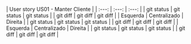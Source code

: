|        User story US01 - Manter Cliente       |
| :---:        |     :---:      |         :---: |
| git status   | git status     | git status    |
| git diff     | git diff       | git diff      |
|   Esquerda   |  Centralizado  |    Direita    |
| git status   | git status     | git status    |
| git diff     | git diff       | git diff      |
|   Esquerda   |  Centralizado  |    Direita    |
| git status   | git status     | git status    |
| git diff     | git diff       | git diff      |
